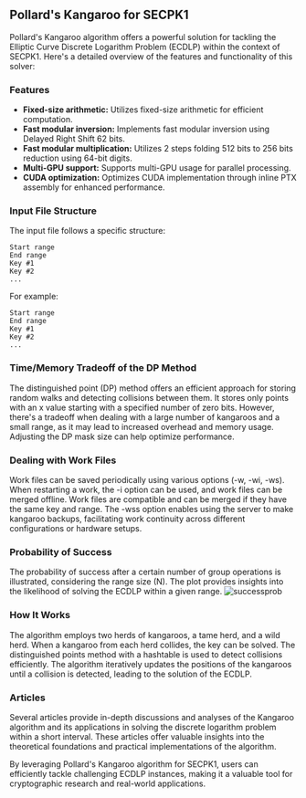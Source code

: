 ## Pollard's Kangaroo for SECPK1

Pollard's Kangaroo algorithm offers a powerful solution for tackling the Elliptic Curve Discrete Logarithm Problem (ECDLP) within the context of SECPK1. Here's a detailed overview of the features and functionality of this solver:

### Features

- **Fixed-size arithmetic:** Utilizes fixed-size arithmetic for efficient computation.
- **Fast modular inversion:** Implements fast modular inversion using Delayed Right Shift 62 bits.
- **Fast modular multiplication:** Utilizes 2 steps folding 512 bits to 256 bits reduction using 64-bit digits.
- **Multi-GPU support:** Supports multi-GPU usage for parallel processing.
- **CUDA optimization:** Optimizes CUDA implementation through inline PTX assembly for enhanced performance.

### Input File Structure

The input file follows a specific structure:

```
Start range
End range
Key #1
Key #2
...
```

For example:

```
Start range
End range
Key #1
Key #2
...
```

### Time/Memory Tradeoff of the DP Method

The distinguished point (DP) method offers an efficient approach for storing random walks and detecting collisions between them. It stores only points with an x value starting with a specified number of zero bits. However, there's a tradeoff when dealing with a large number of kangaroos and a small range, as it may lead to increased overhead and memory usage. Adjusting the DP mask size can help optimize performance.

### Dealing with Work Files

Work files can be saved periodically using various options (-w, -wi, -ws). When restarting a work, the -i option can be used, and work files can be merged offline. Work files are compatible and can be merged if they have the same key and range. The -wss option enables using the server to make kangaroo backups, facilitating work continuity across different configurations or hardware setups.

### Probability of Success

The probability of success after a certain number of group operations is illustrated, considering the range size (N). The plot provides insights into the likelihood of solving the ECDLP within a given range.
![successprob](https://github.com/GiladLeef/kangaroo/assets/96906027/bd7865f5-1eef-4207-b6a6-eac80a5064bb)

### How It Works

The algorithm employs two herds of kangaroos, a tame herd, and a wild herd. When a kangaroo from each herd collides, the key can be solved. The distinguished points method with a hashtable is used to detect collisions efficiently. The algorithm iteratively updates the positions of the kangaroos until a collision is detected, leading to the solution of the ECDLP.

### Articles

Several articles provide in-depth discussions and analyses of the Kangaroo algorithm and its applications in solving the discrete logarithm problem within a short interval. These articles offer valuable insights into the theoretical foundations and practical implementations of the algorithm.

By leveraging Pollard's Kangaroo algorithm for SECPK1, users can efficiently tackle challenging ECDLP instances, making it a valuable tool for cryptographic research and real-world applications.
